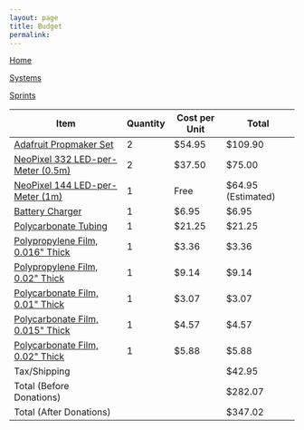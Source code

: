 ```yaml
---
layout: page
title: Budget
permalink: 
---
```


[Home](./index.html)

[Systems](./systems.html)

[Sprints](./sprints.html)


| Item      | Quantity | Cost per Unit | Total |
| --------- | ---------- | ---------- | ---------- |
| [Adafruit Propmaker Set](https://www.adafruit.com/product/4860) | 2 | $54.95 | $109.90 |
| [NeoPixel 332 LED-per-Meter (0.5m)](https://www.adafruit.com/product/4865) | 2 | $37.50 | $75.00 |
| [NeoPixel 144 LED-per-Meter (1m)](https://www.adafruit.com/product/4865) | 1 | Free | $64.95 (Estimated) |
| [Battery Charger](https://www.adafruit.com/product/1904) | 1 | $6.95 | $6.95 |
| [Polycarbonate Tubing](https://www.mcmaster.com/9176T6/) | 1 | $21.25 | $21.25 |
| [Polypropylene Film, 0.016" Thick](https://www.mcmaster.com/5895N111/) | 1 | $3.36 | $3.36 |
| [Polypropylene Film, 0.02" Thick](https://www.mcmaster.com/5895N112/) | 1 | $9.14 | $9.14 |
| [Polycarbonate Film, 0.01" Thick](https://www.mcmaster.com/85585K33/) | 1 | $3.07 | $3.07 |
| [Polycarbonate Film, 0.015" Thick](https://www.mcmaster.com/85585K34/) | 1 | $4.57 | $4.57 |
| [Polycarbonate Film, 0.02" Thick](https://www.mcmaster.com/85585K35/) | 1 | $5.88 | $5.88 |
| Tax/Shipping |  |  | $42.95 |
| Total (Before Donations) | | | $282.07 |
| Total (After Donations) | | | $347.02 |
